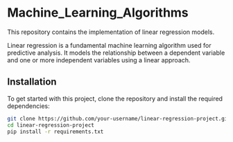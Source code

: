 # Machine_Learning_Algorithms

This repository contains the implementation of linear regression models.

Linear regression is a fundamental machine learning algorithm used for predictive analysis. It models the relationship between a dependent variable and one or more independent variables using a linear approach.

## Installation

To get started with this project, clone the repository and install the required dependencies:

```bash
git clone https://github.com/your-username/linear-regression-project.git
cd linear-regression-project
pip install -r requirements.txt
